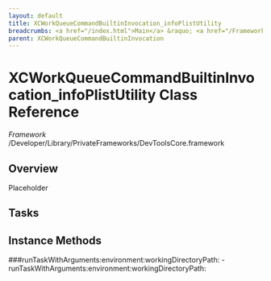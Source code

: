 ```yaml
---
layout: default
title: XCWorkQueueCommandBuiltinInvocation_infoPlistUtility
breadcrumbs: <a href="/index.html">Main</a> &raquo; <a href="/Frameworks.html">Framework</a> &raquo; <a href="/Frameworks/DevToolsCore.html">DevToolsCore</a> &raquo; XCWorkQueueCommandBuiltinInvocation_infoPlistUtility
parent: XCWorkQueueCommandBuiltinInvocation 
---
```

# XCWorkQueueCommandBuiltinInvocation_infoPlistUtility Class Reference

*Framework* /Developer/Library/PrivateFrameworks/DevToolsCore.framework

## Overview

Placeholder

## Tasks

## Instance Methods

<a name="-runTaskWithArguments:environment:workingDirectoryPath:"></a>
###runTaskWithArguments:environment:workingDirectoryPath:
    - runTaskWithArguments:environment:workingDirectoryPath:

